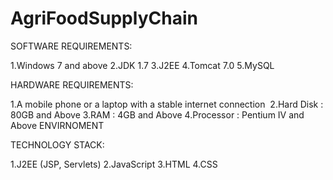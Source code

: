 # AgriFoodSupplyChain
SOFTWARE REQUIREMENTS:

1.Windows 7 and above
2.JDK 1.7
3.J2EE 
4.Tomcat 7.0
5.MySQL

HARDWARE REQUIREMENTS:

1.A mobile phone or a laptop with a stable internet connection 
2.Hard Disk	: 	80GB and Above
3.RAM	        :       4GB and Above
4.Processor	:	Pentium IV and Above ENVIRNOMENT

TECHNOLOGY STACK:

1.J2EE (JSP, Servlets) 
2.JavaScript
3.HTML 
4.CSS
